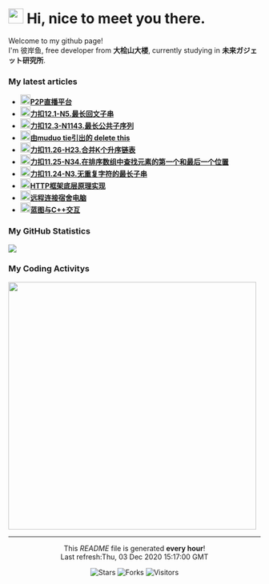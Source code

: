 <h1><img src="https://emojis.slackmojis.com/emojis/images/1563480763/5999/meow_party.gif?1563480763" width="30"/> Hi, nice to meet you there.</h1>

<p>Welcome to my github page! </br> I'm 彼岸鱼, free developer from <b>大桧山大楼</b>, currently studying in <b>未来ガジェット研究所</b>. </p>

<h3>My latest articles</h3>
<ul>
    <li>
      <a href="http:&#x2F;&#x2F;blog.lsmg.xyz&#x2F;2020&#x2F;12&#x2F;%E9%A1%B9%E7%9B%AE%E5%88%B6%E4%BD%9C-P2P%E7%9B%B4%E6%92%AD%E5%B9%B3%E5%8F%B0&#x2F;"><b><img src="https://lsmg-img.oss-cn-beijing.aliyuncs.com/Mine/80px-Future_Gadget_Lab_logo.png" width="20" alt="new" />P2P直播平台</b></a>
    </li>
    <li>
      <a href="http:&#x2F;&#x2F;blog.lsmg.xyz&#x2F;2020&#x2F;12&#x2F;%E5%8A%9B%E6%89%A312.1-N5.%E6%9C%80%E9%95%BF%E5%9B%9E%E6%96%87%E5%AD%90%E4%B8%B2&#x2F;"><b><img src="https://lsmg-img.oss-cn-beijing.aliyuncs.com/Mine/80px-Future_Gadget_Lab_logo.png" width="20" alt="new" />力扣12.1-N5.最长回文子串</b></a>
    </li>
    <li>
      <a href="http:&#x2F;&#x2F;blog.lsmg.xyz&#x2F;2020&#x2F;12&#x2F;%E5%8A%9B%E6%89%A312.3-N1143.%E6%9C%80%E9%95%BF%E5%85%AC%E5%85%B1%E5%AD%90%E5%BA%8F%E5%88%97&#x2F;"><b><img src="https://lsmg-img.oss-cn-beijing.aliyuncs.com/Mine/80px-Future_Gadget_Lab_logo.png" width="20" alt="new" />力扣12.3-N1143.最长公共子序列</b></a>
    </li>
    <li>
      <a href="http:&#x2F;&#x2F;blog.lsmg.xyz&#x2F;2020&#x2F;11&#x2F;%E9%87%87%E5%9D%91%E8%AE%B0-delete%20this&#x2F;"><b><img src="https://lsmg-img.oss-cn-beijing.aliyuncs.com/Mine/80px-Future_Gadget_Lab_logo.png" width="20" alt="new" />由muduo tie引出的 delete this</b></a>
    </li>
    <li>
      <a href="http:&#x2F;&#x2F;blog.lsmg.xyz&#x2F;2020&#x2F;11&#x2F;%E5%8A%9B%E6%89%A311.26-H23.%E5%90%88%E5%B9%B6K%E4%B8%AA%E5%8D%87%E5%BA%8F%E9%93%BE%E8%A1%A8&#x2F;"><b><img src="https://lsmg-img.oss-cn-beijing.aliyuncs.com/Mine/80px-Future_Gadget_Lab_logo.png" width="20" alt="new" />力扣11.26-H23.合并K个升序链表</b></a>
    </li>
    <li>
      <a href="http:&#x2F;&#x2F;blog.lsmg.xyz&#x2F;2020&#x2F;11&#x2F;%E5%8A%9B%E6%89%A311.25-N34.%E5%9C%A8%E6%8E%92%E5%BA%8F%E6%95%B0%E7%BB%84%E4%B8%AD%E6%9F%A5%E6%89%BE%E5%85%83%E7%B4%A0%E7%9A%84%E7%AC%AC%E4%B8%80%E4%B8%AA%E5%92%8C%E6%9C%80%E5%90%8E%E4%B8%80%E4%B8%AA%E4%BD%8D%E7%BD%AE&#x2F;"><b><img src="https://lsmg-img.oss-cn-beijing.aliyuncs.com/Mine/80px-Future_Gadget_Lab_logo.png" width="20" alt="new" />力扣11.25-N34.在排序数组中查找元素的第一个和最后一个位置</b></a>
    </li>
    <li>
      <a href="http:&#x2F;&#x2F;blog.lsmg.xyz&#x2F;2020&#x2F;11&#x2F;%E5%8A%9B%E6%89%A311.24-N3.%E6%97%A0%E9%87%8D%E5%A4%8D%E5%AD%97%E7%AC%A6%E7%9A%84%E6%9C%80%E9%95%BF%E5%AD%90%E4%B8%B2&#x2F;"><b><img src="https://lsmg-img.oss-cn-beijing.aliyuncs.com/Mine/80px-Future_Gadget_Lab_logo.png" width="20" alt="new" />力扣11.24-N3.无重复字符的最长子串</b></a>
    </li>
    <li>
      <a href="http:&#x2F;&#x2F;blog.lsmg.xyz&#x2F;2020&#x2F;11&#x2F;%E5%88%86%E4%BA%AB%E5%AD%A6%E4%B9%A0%E4%BC%9A-HTTP%E6%A1%86%E6%9E%B6%E5%BA%95%E5%B1%82%E5%8E%9F%E7%90%86&#x2F;"><b><img src="https://lsmg-img.oss-cn-beijing.aliyuncs.com/Mine/80px-Future_Gadget_Lab_logo.png" width="20" alt="new" />HTTP框架底层原理实现</b></a>
    </li>
    <li>
      <a href="http:&#x2F;&#x2F;blog.lsmg.xyz&#x2F;2020&#x2F;10&#x2F;%E5%88%86%E4%BA%AB%E5%AD%A6%E4%B9%A0%E4%BC%9A-%E8%BF%9C%E7%A8%8B%E8%BF%9E%E6%8E%A5%E5%AE%BF%E8%88%8D%E7%94%B5%E8%84%91&#x2F;"><b><img src="https://lsmg-img.oss-cn-beijing.aliyuncs.com/Mine/80px-Future_Gadget_Lab_logo.png" width="20" alt="new" />远程连接宿舍电脑</b></a>
    </li>
    <li>
      <a href="http:&#x2F;&#x2F;blog.lsmg.xyz&#x2F;2020&#x2F;10&#x2F;UE4-%E8%93%9D%E5%9B%BEC++%E4%BA%A4%E4%BA%92&#x2F;"><b><img src="https://lsmg-img.oss-cn-beijing.aliyuncs.com/Mine/80px-Future_Gadget_Lab_logo.png" width="20" alt="new" />蓝图与C++交互</b></a>
    </li>
</ul>

<h3>My GitHub Statistics</h3>
<div>
  <a width="495" href="https://github.com/HiganFish">
      <img src="https://github-readme-stats.vercel.app/api?username=HiganFish&show_icons=true&count_private=true"/>
  </a>
</div>

<h3>My Coding Activitys</h3>
<div>
  <img width="495" src="https://wakatime.com/share/@971f1ecf-219c-4e11-9769-4acb9679f6a6/69032413-02a3-4ca6-ac82-b50f68fcecf1.png" />
</div>


------------
<p align="center">This <i>README</i> file is generated <b>every hour</b>!<br />Last refresh:Thu, 03 Dec 2020 15:17:00 GMT</p>
<p align="center">
  <img alt="Stars" src="https://img.shields.io/github/stars/HiganFish/LiveBroadcast?style=flat-square&labelColor=343b41"/>
  <img alt="Forks" src="https://img.shields.io/github/forks/HiganFish/LiveBroadcast?style=flat-square&labelColor=343b41"/>
  <img alt="Visitors" src="https://visitor-badge.glitch.me/badge?page_id=LiveBroadcast"/>
</p>